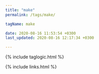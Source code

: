 ```yaml
---
title: "make"
permalink: /tags/make/

tagName: make

date: 2020-08-16 11:53:54 +0300
last_updated: 2020-08-16 12:17:34 +0300

---
```


{% include taglogic.html %}

{% include links.html %}
